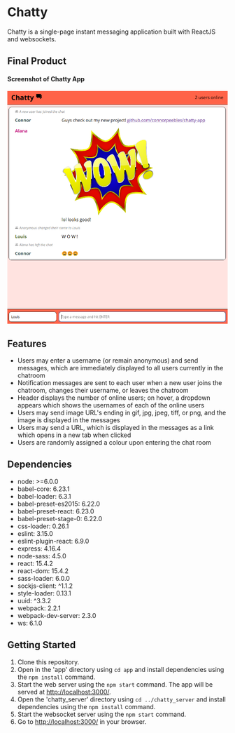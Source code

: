 # Chatty

Chatty is a single-page instant messaging application built with ReactJS and websockets.

## Final Product

#### Screenshot of Chatty App
![screenshot](https://github.com/connorpeebles/chatty-app/blob/master/images/chatty_screenshot.png)

## Features

- Users may enter a username (or remain anonymous) and send messages, which are immediately displayed to all users currently in the chatroom
- Notification messages are sent to each user when a new user joins the chatroom, changes their username, or leaves the chatroom
- Header displays the number of online users; on hover, a dropdown appears which shows the usernames of each of the online users
- Users may send image URL's ending in gif, jpg, jpeg, tiff, or png, and the image is displayed in the messages
- Users may send a URL, which is displayed in the messages as a link which opens in a new tab when clicked
- Users are randomly assigned a colour upon entering the chat room

## Dependencies

- node: >=6.0.0
- babel-core: 6.23.1
- babel-loader: 6.3.1
- babel-preset-es2015: 6.22.0
- babel-preset-react: 6.23.0
- babel-preset-stage-0: 6.22.0
- css-loader: 0.26.1
- eslint: 3.15.0
- eslint-plugin-react: 6.9.0
- express: 4.16.4
- node-sass: 4.5.0
- react: 15.4.2
- react-dom: 15.4.2
- sass-loader: 6.0.0
- sockjs-client: ^1.1.2
- style-loader: 0.13.1
- uuid: ^3.3.2
- webpack: 2.2.1
- webpack-dev-server: 2.3.0
- ws: 6.1.0

## Getting Started

1. Clone this repository.
2. Open in the 'app' directory using `cd app` and install dependencies using the `npm install` command.
3. Start the web server using the `npm start` command. The app will be served at <http://localhost:3000/>.
4. Open the 'chatty_server' directory using `cd ../chatty_server` and install dependencies using the `npm install` command.
5. Start the websocket server using the `npm start` command.
6. Go to <http://localhost:3000/> in your browser.